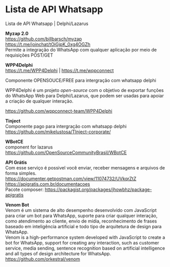 # Lista de API Whatsapp
Lista de API Whatsapp | Delphi/Lazarus

<b>Myzap 2.0</b><br>
https://github.com/billbarsch/myzap <Br>
https://t.me/joinchat/tOiGjpK_0xg4OGZh <br>
Permite a integração do WhatsApp com qualquer aplicação por meio de requisições POST/GET<br>
  
  <b>WPP4Delphi</b><br> https://t.me/WPP4Delphi | https://t.me/wppconnect<Br> <p>
  Componente OPENSOUCE/FREE para intergração com whatsapp delphi<p>
  WPP4Delphi é um projeto *open-source* com o objetivo de exportar funções do WhatsApp Web para Delphi/Lazarus, que podem ser usadas para apoiar a criação de qualquer interação.<p>
  https://github.com/wppconnect-team/WPP4Delphi<br>
  
  <b>Tinject</b><br> 
  Componente pago para intergração com whatsapp delphi<br>
  https://github.com/mikelustosa/TInject-corporate/<br>

  
  <b>WBotCE</b><br>
component for lazarus<br>
https://github.com/OpenSourceCommunityBrasil/WBotCE<br>

  <b>API Grátis</b><br>
  Com esse serviço é possivel você enviar, receber mensagens e arquivos de forma simples.<Br>
  https://documenter.getpostman.com/view/11074732/UVkqrZtZ<br>
  https://apigratis.com.br/documentacoes<br>
  Pacote composer: https://packagist.org/packages/jhowbhz/package-apigratis
   
  <b>Venom Bot</b><br>
  Venom é um sistema de alto desempenho desenvolvido com JavaScript para criar um bot para WhatsApp, suporte para criar qualquer interação, como atendimento ao cliente, envio de mídia, reconhecimento de frases baseado em inteligência artificial e todo tipo de arquitetura de design para WhatsApp.<Br>
  Venom is a high-performance system developed with JavaScript to create a bot for WhatsApp, support for creating any interaction, such as customer service, media sending, sentence recognition based on artificial intelligence and all types of design architecture for WhatsApp.<Br>
  https://github.com/orkestral/venom
